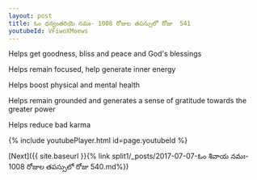 ```yaml
---
layout: post
title: ఓం ధన్వంతరియె నమః- 1008 రోజుల తపస్సులో రోజు  541
youtubeId: VFiwoXMoews
---
```

 
 
Helps get goodness, bliss and peace and God's blessings
 
Helps remain focused, help generate inner energy 
 
Helps boost physical and mental health 
 
Helps remain grounded and generates a sense of gratitude towards the greater power 
 
Helps reduce bad karma
 
 
 
 


{% include youtubePlayer.html id=page.youtubeId %}
 
[Next]({{ site.baseurl }}{% link  split1/_posts/2017-07-07-ఓం శివాయ నమః- 1008 రోజుల తపస్సులో రోజు  540.md%})
 
